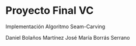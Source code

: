 # Proyecto Final VC

Implementación Algoritmo Seam-Carving

Daniel Bolaños Martínez
José María Borrás Serrano
